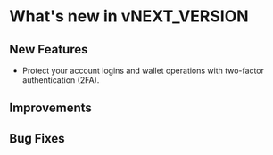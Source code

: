 # What's new in vNEXT_VERSION

## New Features

- Protect your account logins and wallet operations with two-factor authentication (2FA).

## Improvements

## Bug Fixes
